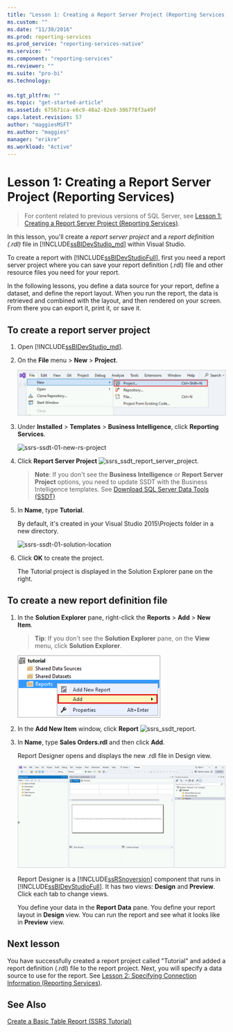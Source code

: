 ```yaml
---
title: "Lesson 1: Creating a Report Server Project (Reporting Services) | Microsoft Docs"
ms.custom: ""
ms.date: "11/30/2016"
ms.prod: reporting-services
ms.prod_service: "reporting-services-native"
ms.service: ""
ms.component: "reporting-services"
ms.reviewer: ""
ms.suite: "pro-bi"
ms.technology: 

ms.tgt_pltfrm: ""
ms.topic: "get-started-article"
ms.assetid: 675671ca-e6c9-48a2-82e9-386778f3a49f
caps.latest.revision: 57
author: "maggiesMSFT"
ms.author: "maggies"
manager: "erikre"
ms.workload: "Active"
---
```

# Lesson 1: Creating a Report Server Project (Reporting Services)

 > For content related to previous versions of SQL Server, see [Lesson 1: Creating a Report Server Project (Reporting Services)](https://msdn.microsoft.com/en-US/library/ms167559(SQL.120).aspx).

In this lesson, you'll create a *report server project* and a *report definition (.rdl)* file in [!INCLUDE[ssBIDevStudio_md](../includes/ssbidevstudio-md.md)] within Visual Studio. 

To create a report with [!INCLUDE[ssBIDevStudioFull](../includes/ssbidevstudiofull-md.md)], first you need a report server project where you can save your report definition (.rdl) file and other resource files you need for your report. 

In the following lessons, you define a data source for your report, define a dataset, and define the report layout. When you run the report, the data is retrieved and combined with the layout, and then rendered on your screen. From there you can export it, print it, or save it.  
  
  
  
## To create a report server project  
  
1.  Open [!INCLUDE[ssBIDevStudio_md](../includes/ssbidevstudio-md.md)].  
  
2.  On the **File** menu > **New** > **Project**.  

    ![ssrs-ssdt-file-01-new-project](../reporting-services/media/ssrs-ssdt-file-01-new-project.png)
  
3.  Under **Installed** > **Templates** > **Business Intelligence**, click **Reporting Services**.

    ![ssrs-ssdt-01-new-rs-project](../reporting-services/media/ssrs-ssdt-01-new-rs-project.png)

5. Click **Report Server Project** ![ssrs_ssdt_report_server_project](../reporting-services/media/ssrs-ssdt-report-server-project.png). 

   >**Note**: If you don't see the **Business Intelligence** or **Report Server Project** options, you need to update SSDT with the Business Intelligence templates. See [Download SQL Server Data Tools (SSDT)](../ssdt/download-sql-server-data-tools-ssdt.md)  
  
5.  In **Name**, type **Tutorial**.  

    By default, it's created in your Visual Studio 2015\Projects folder in a new directory.
    
    ![ssrs-ssdt-01-solution-location](../reporting-services/media/ssrs-ssdt-01-solution-location.png)
  
6.  Click **OK** to create the project.  
  
    The Tutorial project is displayed in the Solution Explorer pane on the right.  
  
## To create a new report definition file  
  
1.  In the **Solution Explorer** pane, right-click the **Reports** > **Add** > **New Item**. 

    >**Tip**: If you don't see the **Solution Explorer** pane, on the **View** menu, click **Solution Explorer**. 

    ![ssrs_ssdt_add_report](../reporting-services/media/ssrs-ssdt-add-report.png)
  
2.  In the **Add New Item** window, click **Report** ![ssrs_ssdt_report](../reporting-services/media/ssrs-ssdt-report.png).  
  
3.  In **Name**, type **Sales Orders.rdl** and then click **Add**.  
  
    Report Designer opens and displays the new .rdl file in Design view.  
    
    ![ssrs-ssdt-01-new-report-designer](../reporting-services/media/ssrs-ssdt-01-new-report-designer.png)
  
     Report Designer is a [!INCLUDE[ssRSnoversion](../includes/ssrsnoversion-md.md)] component that runs in [!INCLUDE[ssBIDevStudioFull](../includes/ssbidevstudiofull-md.md)]. It has two views: **Design** and **Preview**. Click each tab to change views.  
  
    You define your data in the **Report Data** pane. You define your report layout in **Design** view. You can run the report and see what it looks like in **Preview** view.  
  
## Next lesson  
You have successfully created a report project called "Tutorial" and added a report definition (.rdl) file to the report project. Next, you will specify a data source to use for the report. See [Lesson 2: Specifying Connection Information &#40;Reporting Services&#41;](../reporting-services/lesson-2-specifying-connection-information-reporting-services.md).  
  
## See Also  
[Create a Basic Table Report &#40;SSRS Tutorial&#41;](../reporting-services/create-a-basic-table-report-ssrs-tutorial.md)  
  

